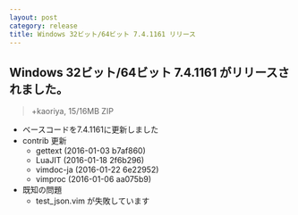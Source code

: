 ```yaml
---
layout: post
category: release
title: Windows 32ビット/64ビット 7.4.1161 リリース
---
```

## Windows 32ビット/64ビット 7.4.1161 がリリースされました。

> +kaoriya, 15/16MB ZIP

  * ベースコードを7.4.1161に更新しました
  * contrib 更新
    * gettext (2016-01-03 b7af860)
    * LuaJIT (2016-01-18 2f6b296)
    * vimdoc-ja (2016-01-22 6e22952)
    * vimproc (2016-01-06 aa075b9)
  * 既知の問題
    * test\_json.vim が失敗しています
